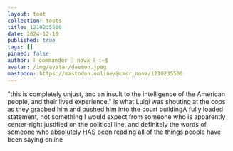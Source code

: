 ```yaml
---
layout: toot
collection: toots
title: 1210235500
date: 2024-12-10
published: true
tags: []
pinned: false
author: ⸸ commander ░ nova ⸸ :~$
avatar: /img/avatar/daemon.jpeg
mastodon: https://mastodon.online/@cmdr_nova/1210235500
---
```


"this is completely unjust, and an insult to the intelligence of the American people, and their lived experience." is what Luigi was shouting at the cops as they grabbed him and pushed him into the court buildingA fully loaded statement, not something I would expect from someone who is apparently center-right justified on the political line, and definitely the words of someone who absolutely HAS been reading all of the things people have been saying online
